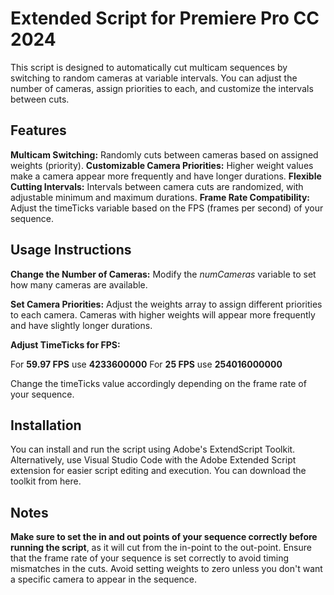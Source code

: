 # Extended Script for Premiere Pro CC 2024

This script is designed to automatically cut multicam sequences by switching to random cameras at variable intervals. You can adjust the number of cameras, assign priorities to each, and customize the intervals between cuts.

## Features
**Multicam Switching:** Randomly cuts between cameras based on assigned weights (priority).
**Customizable Camera Priorities:** Higher weight values make a camera appear more frequently and have longer durations.
**Flexible Cutting Intervals:** Intervals between camera cuts are randomized, with adjustable minimum and maximum durations.
**Frame Rate Compatibility:** Adjust the timeTicks variable based on the FPS (frames per second) of your sequence.

## Usage Instructions
**Change the Number of Cameras:** Modify the *numCameras* variable to set how many cameras are available.

**Set Camera Priorities:** Adjust the weights array to assign different priorities to each camera. Cameras with higher weights will appear more frequently and have slightly longer durations.

**Adjust TimeTicks for FPS:**

For **59.97 FPS** use **4233600000**
For **25 FPS** use **254016000000**

Change the timeTicks value accordingly depending on the frame rate of your sequence.

## Installation
You can install and run the script using Adobe's ExtendScript Toolkit.
Alternatively, use Visual Studio Code with the Adobe Extended Script extension for easier script editing and execution. You can download the toolkit from here.

## Notes
**Make sure to set the in and out points of your sequence correctly before running the script**, as it will cut from the in-point to the out-point.
Ensure that the frame rate of your sequence is set correctly to avoid timing mismatches in the cuts.
Avoid setting weights to zero unless you don't want a specific camera to appear in the sequence.
